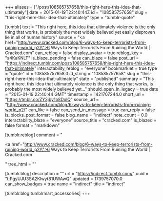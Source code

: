 +++
aliases = ["/post/108585757658/this-right-here-this-idea-that-ultimately"]
date = 2015-01-19T22:40:44Z
id = "108585757658"
slug = "this-right-here-this-idea-that-ultimately"
type = "tumblr-quote"

[tumblr]
text = "This right here, this idea that ultimately violence is the only thing that works, is probably the most widely believed yet easily disproven lie in all of human history"
source = "<a href=\"http://www.cracked.com/blog/6-ways-to-keep-terrorists-from-ruining-world_p2/\">6 Ways to Keep Terrorists From Ruining the World | Cracked.com</a>"
can_reblog = false
display_avatar = true
reblog_key = "s4KaKNLT"
is_blaze_pending = false
can_blaze = false
post_url = "https://indirect.tumblr.com/post/108585757658/this-right-here-this-idea-that-ultimately"
interactability_reblog = "everyone"
bookmarklet = true
type = "quote"
id = 108585757658.0
id_string = "108585757658"
slug = "this-right-here-this-idea-that-ultimately"
state = "published"
summary = "This right here, this idea that ultimately violence is the only thing that works, is probably the most widely believed yet..."
should_open_in_legacy = true
date = "2015-01-19 22:40:44 GMT"
timestamp = 1421707244.0
short_url = "https://tmblr.co/ZY3jby1b8DolQ"
source_url = "http://www.cracked.com/blog/6-ways-to-keep-terrorists-from-ruining-world_p2/"
can_like = false
can_send_in_message = true
can_reply = false
is_blocks_post_format = false
blog_name = "indirect"
note_count = 0.0
interactability_blaze = "everyone"
source_title = "cracked.com"
is_blazed = false
format = "markdown"

[tumblr.reblog]
comment = "<p><a href=\"http://www.cracked.com/blog/6-ways-to-keep-terrorists-from-ruining-world_p2/\">6 Ways to Keep Terrorists From Ruining the World | Cracked.com</a></p>"
tree_html = ""

[tumblr.blog]
description = ""
url = "https://indirect.tumblr.com/"
uuid = "t:PgyUJU3SA2Klwyt81UWAwQ"
updated = 1739757070.0
can_show_badges = true
name = "indirect"
title = "indirect"

[tumblr.blog.tumblrmart_accessories]
+++
